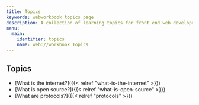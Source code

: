 ```yaml
---
title: Topics
keywords: webworkbook topics page
description: A collection of learning topics for front end web developers.
menu:
  main:
    identifier: topics
    name: web://workbook Topics
---
```


## Topics

- [What is the internet?]({{< relref "what-is-the-internet" >}})
- [What is open source?]({{< relref "what-is-open-source" >}})
- [What are protocols?]({{< relref "protocols" >}})
